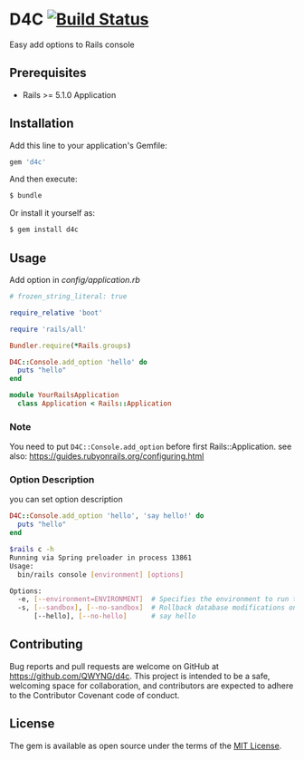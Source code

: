 # D4C [![Build Status](https://travis-ci.org/QWYNG/D4C.svg?branch=master)](https://travis-ci.org/QWYNG/baby_face)
Easy add options to Rails console

## Prerequisites
- Rails >= 5.1.0 Application
## Installation
Add this line to your application's Gemfile:

```ruby
gem 'd4c'
```

And then execute:
```bash
$ bundle
```

Or install it yourself as:
```bash
$ gem install d4c
```
## Usage
Add option in _config/application.rb_

```ruby
# frozen_string_literal: true

require_relative 'boot'

require 'rails/all'

Bundler.require(*Rails.groups)

D4C::Console.add_option 'hello' do
  puts "hello"
end

module YourRailsApplication
  class Application < Rails::Application

```

### Note
You need to put `D4C::Console.add_option` before first Rails::Application.
see also: https://guides.rubyonrails.org/configuring.html

### Option Description
you can set option description

```ruby
D4C::Console.add_option 'hello', 'say hello!' do
  puts "hello"
end
```

```bash
$rails c -h
Running via Spring preloader in process 13861
Usage:
  bin/rails console [environment] [options]

Options:
  -e, [--environment=ENVIRONMENT]  # Specifies the environment to run this console under (test/development/production).
  -s, [--sandbox], [--no-sandbox]  # Rollback database modifications on exit.
      [--hello], [--no-hello]      # say hello

```
## Contributing
Bug reports and pull requests are welcome on GitHub at https://github.com/QWYNG/d4c. This project is intended to be a safe, welcoming space for collaboration, and contributors are expected to adhere to the Contributor Covenant code of conduct.



## License
The gem is available as open source under the terms of the [MIT License](https://opensource.org/licenses/MIT).
